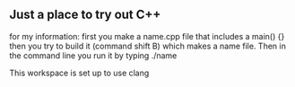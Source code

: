 ## Just a place to try out C++

for my information: first you make a name.cpp file that includes a main() {}
then you try to build it (command shift B) which makes a name file. Then in the command line you run it by typing ./name 

This workspace is set up to use clang